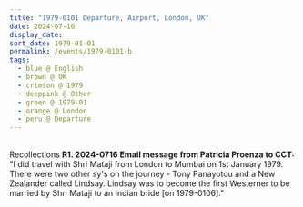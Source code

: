 ```yaml
---
title: "1979-0101 Departure, Airport, London, UK"
date: 2024-07-16
display_date: 
sort_date: 1979-01-01
permalink: /events/1979-0101-b
tags:
  - blue @ English
  - brown @ UK
  - crimson @ 1979
  - deeppink @ Other
  - green @ 1979-01
  - orange @ London
  - peru @ Departure
---
```


<br>

<wave-list>
  <list-title color="DarkSeaGreen" width="65"> Recollections</list-title>
  <list-item color="BlanchedAlmond" width="280"><b>R1. 2024-0716 Email message from Patricia Proenza to CCT:</b> "I did travel with Shri Mataji from London to Mumbai on 1st January 1979. There were two other sy's  on the journey - Tony Panayotou and a New Zealander called Lindsay. Lindsay was to become the first Westerner to be married by Shri Mataji to an Indian bride [on 1979-0106]."</list-item>
</wave-list>
